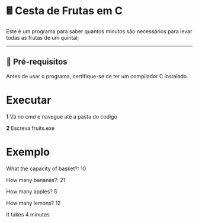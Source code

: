 # 🖩 Cesta de Frutas em C  

Este é um programa para saber quantos minutos são necessários para levar todas as frutas de um quintal;

---

## 🔧 **Pré-requisitos**  

Antes de usar o programa, certifique-se de ter um compilador C instalado.
# **Executar**

**1** Vá no cmd e navegue até a pasta do codigo 

**2** Escreva fruits.exe

# **Exemplo**
What the capacity of basket?:  10

How many bananas?:  21

How many apples?  5

How many lemons?  12

It takes 4 minutes